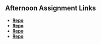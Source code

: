 ## Afternoon Assignment Links

* **[Repo](https://github.com/JeremyOlds/vue-playground)**
* **[Repo](https://github.com/JeremyOlds/Gifted_Revisited.client)**
* **[Repo](https://github.com/JeremyOlds/summer23_gregslistVue)**
* **[Repo](https://github.com/CodeWorks-FullStack/summer23-Artsy)**
